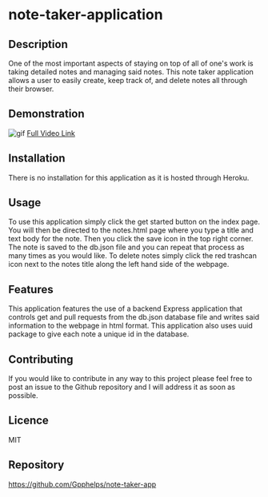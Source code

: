 # note-taker-application

## Description
One of the most important aspects of staying on top of all of one's work is taking detailed notes and managing said notes. This note taker application allows a user to easily create, keep track of, and delete notes all through their browser.

## Demonstration
![gif](https://media.giphy.com/media/oOYGcntmbpNoi5Mp96/giphy.gif)
[Full Video Link](https://www.youtube.com/watch?v=qTTfGQxKgDQ)

## Installation
There is no installation for this application as it is hosted through Heroku.

## Usage 
To use this application simply click the get started button on the index page. You will then be directed to the notes.html page where you type a title and text body for the note. Then you click the save icon in the top right corner. The note is saved to the db.json file and you can repeat that process as many times as you would like. To delete notes simply click the red trashcan icon next to the notes title along the left hand side of the webpage.

## Features
This application features the use of a backend Express application that controls get and pull requests from the db.json database file and writes said information to the webpage in html format. This application also uses uuid package to give each note a unique id in the database.

## Contributing
If you would like to contribute in any way to this project please feel free to post an issue to the Github repository and I will address it as soon as possible.

## Licence
MIT

## Repository 
https://github.com/Gpphelps/note-taker-app



